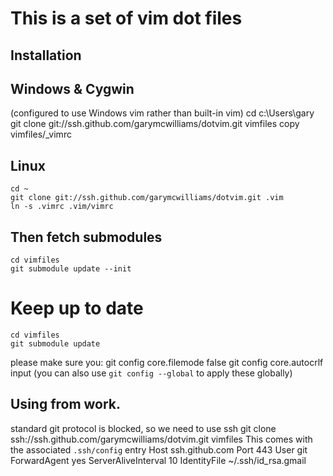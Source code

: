 This is a set of vim dot files
==============================

Installation
------------

## Windows & Cygwin 
(configured to use Windows vim rather than built-in vim)
	cd c:\Users\gary
	git clone git://ssh.github.com/garymcwilliams/dotvim.git vimfiles
	copy vimfiles/_vimrc
## Linux
	cd ~
	git clone git://ssh.github.com/garymcwilliams/dotvim.git .vim
	ln -s .vimrc .vim/vimrc
## Then fetch submodules
	cd vimfiles
	git submodule update --init

# Keep up to date
	cd vimfiles
	git submodule update

please make sure you:
	git config core.filemode false
	git config core.autocrlf input
(you can also use `git config --global` to apply these globally)

Using from work.
----------------

standard git protocol is blocked, so we need to use ssh
	git clone ssh://ssh.github.com/garymcwilliams/dotvim.git vimfiles
This comes with the associated `.ssh/config` entry
	Host ssh.github.com
	Port 443
	User git
	ForwardAgent yes
	ServerAliveInterval 10
	IdentityFile ~/.ssh/id_rsa.gmail
